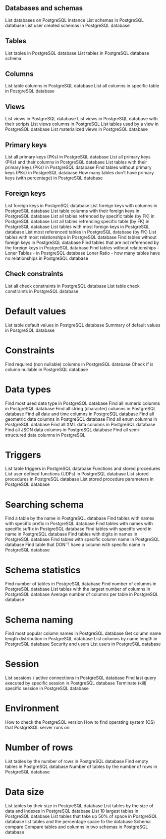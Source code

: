 ## Databases and schemas
List databases on PostgreSQL instance
List schemas in PostgreSQL database
List user created schemas in PostgreSQL database

## Tables
List tables in PostgreSQL database
List tables in PostgreSQL database schema

## Columns
List table columns in PostgreSQL database
List all columns in specific table in PostgreSQL database

## Views
List views in PostgreSQL database
List views in PostgreSQL database with their scripts
List views columns in PostgreSQL
List tables used by a view in PostgreSQL database
List materialized views in PostgreSQL database

## Primary keys
List all primary keys (PKs) in PostgreSQL database
List all primary keys (PKs) and their columns in PostgreSQL database
List tables with their primary keys (PKs) in PostgreSQL database
Find tables without primary keys (PKs) in PostgreSQL database
How many tables don't have primary keys (with percentage) in PostgreSQL database

## Foreign keys
List foreign keys in PostgreSQL database
List foreign keys with columns in PostgreSQL database
List table columns with their foreign keys in PostgreSQL database
List all tables refrenced by specific table (by FK) in PostgreSQL database
List all tables refrencing specific table (by FK) in PostgreSQL database
List tables with most foreign keys in PostgreSQL database
List most referenced tables in PostgreSQL database (by FK)
List tables with most relationships in PostgreSQL database
Find tables without foreign keys in PostgreSQL database
Find tables that are not referenced by the foreign keys in PostgreSQL database
Find tables without relationships - Loner Tables - in PostgreSQL database
Loner Ratio - how many tables have no relationships in PostgreSQL database

## Check constraints
List all check constraints in PostgreSQL database
List table check constraints in PostgreSQL database

# Default values
List table default values in PostgreSQL database
Summary of default values in PostgreSQL database

# Constraints
Find required (non nullable) columns in PostgreSQL database
Check if is column nullable in PostgreSQL database

# Data types
Find most used data type in PostgreSQL database
Find all numeric columns in PostgreSQL database
Find all string (character) columns in PostgreSQL database
Find all date and time columns in PostgreSQL database
Find all geometric data columns in PostgreSQL database
Find all enum columns in PostgreSQL database
Find all XML data columns in PostgreSQL database
Find all JSON data columns in PostgreSQL database
Find all semi-structured data columns in PostgreSQL

# Triggers
List table triggers in PostgreSQL database
Functions and stored procedures
List user defined functions (UDFs) in PostgreSQL database
List stored procedures in PostgreSQL database
List stored procedure parameters in PostgreSQL database

# Searching schema
Find a table by the name in PostgreSQL database
Find tables with names with specific prefix in PostgreSQL database
Find tables with names with specific suffix in PostgreSQL database
Find tables with specific word in name in PostgreSQL database
Find tables with digits in names in PostgreSQL database
Find tables with specific column name in PostgreSQL database
Find table that DON'T have a column with specific name in PostgreSQL database

# Schema statistics
Find number of tables in PostgreSQL database
Find number of columns in PostgreSQL database
List tables with the largest number of columns in PostgreSQL database
Average number of columns per table in PostgreSQL database

# Schema naming
Find most popular column names in PostgreSQL database
Get column name length distribution in PostgreSQL database
List columns by name length in PostgreSQL database
Security and users
List users in PostgreSQL database

# Session
List sessions / active connections in PostgreSQL database
Find last query executed by specific session in PostgreSQL database
Terminate (kill) specific session in PostgreSQL database

# Environment
How to check the PostgreSQL version
How to find operating system (OS) that PostgreSQL server runs on

# Number of rows
List tables by the number of rows in PostgreSQL database
Find empty tables in PostgreSQL database
Number of tables by the number of rows in PostgreSQL database

# Data size
List tables by their size in PostgreSQL database
List tables by the size of data and indexes in PostgreSQL database
List 10 largest tables in PostgreSQL database
List tables that take up 50% of space in PostgreSQL database
list tables and the percentage space fo the database
Schema compare
Compare tables and columns in two schemas in PostgreSQL database